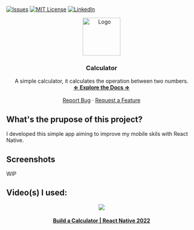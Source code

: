 [![Issues][issues-shield]][issues-url]
[![MIT License][license-shield]][license-url]
[![LinkedIn][linkedin-shield]][linkedin-url]

<div align="center">
    <img src="https://imgur.com/KCgbA9j.jpg" alt="Logo" width="100" height="100">

<h3 align="center"><strong>Calculator</strong></h3>
<p align="center">
A simple calculator, it calculates the operation between two numbers.<br />
<a href="https://github.com/F1NH4WK/Calculator"><strong>⇐ Explore the Docs ⇒</strong></a>
<br />
<br />
<a href="https://github.com/F1NH4WK/Calculator/issues">Report Bug</a>
·
<a href="https://github.com/F1NH4WK/Calculator/issues">Request a Feature</a>
</p>
</div>


## What's the prupose of this project?
I developed this simple app aiming to improve my mobile skils with React Native.

## Screenshots
WIP

## Video(s) I used:
<div align="center">
<a href = "https://www.youtube.com/watch?v=_fYgGS46h2w&t=66s">
<img src = "https://i.ytimg.com/vi/_fYgGS46h2w/hqdefault.jpg?sqp=-oaymwEjCPYBEIoBSFryq4qpAxUIARUAAAAAGAElAADIQj0AgKJDeAE=&rs=AOn4CLCBcGq6_Sy-VvfWTmrCcYUV9Th7Ew"/><h4>Build a Calculator | React Native 2022</h4>
</a>
</div>

[issues-shield]: https://img.shields.io/github/issues/F1NH4WK/Calculator.svg?style=for-the-badge
[issues-url]: https://github.com/F1NH4WK/Calculator/issues
[license-shield]: https://img.shields.io/github/license/F1NH4WK/Calculator.svg?style=for-the-badge
[license-url]: https://github.com/F1NH4WK/Calculator/blob/main/LICENSE.txt
[linkedin-shield]: https://img.shields.io/badge/-LinkedIn-black.svg?style=for-the-badge&logo=linkedin&colorB=555
[linkedin-url]: https://linkedin.com/in/finhawk
